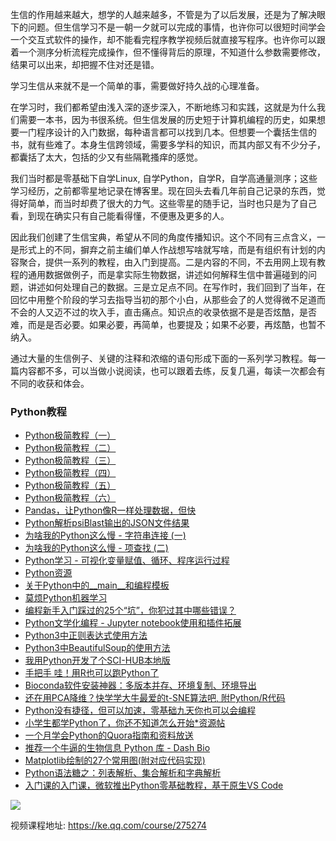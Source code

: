 生信的作用越来越大，想学的人越来越多，不管是为了以后发展，还是为了解决眼下的问题。但生信学习不是一朝一夕就可以完成的事情，也许你可以很短时间学会一个交互式软件的操作，却不能看完程序教学视频后就直接写程序。也许你可以跟着一个测序分析流程完成操作，但不懂得背后的原理，不知道什么参数需要修改，结果可以出来，却把握不住对还是错。

学习生信从来就不是一个简单的事，需要做好持久战的心理准备。

在学习时，我们都希望由浅入深的逐步深入，不断地练习和实践，这就是为什么我们需要一本书，因为书很系统。但生信发展的历史短于计算机编程的历史，如果想要一门程序设计的入门数据，每种语言都可以找到几本。但想要一个囊括生信的书，就有些难了。本身生信跨领域，需要多学科的知识，而其内部又有不少分子，都囊括了太大，包括的少又有些隔靴搔痒的感觉。

我们当时都是零基础下自学Linux,  自学Python，自学R，自学高通量测序；这些学习经历，之前都零星地记录在博客里。现在回头去看几年前自己记录的东西，觉得好简单，而当时却费了很大的力气。这些零星的随手记，当时也只是为了自己看，到现在确实只有自己能看得懂，不便惠及更多的人。

因此我们创建了生信宝典，希望从不同的角度传播知识。这个不同有三点含义，一是形式上的不同，摒弃之前主编们单人作战想写啥就写啥，而是有组织有计划的内容聚合，提供一系列的教程，由入门到提高。二是内容的不同，不去用网上现有教程的通用数据做例子，而是拿实际生物数据，讲述如何解释生信中普遍碰到的问题，讲述如何处理自己的数据。三是立足点不同。在写作时，我们回到了当年，在回忆中用整个阶段的学习去指导当初的那个小白，从那些会了的人觉得微不足道而不会的人又迈不过的坎入手，直击痛点。知识点的收录依据不是是否炫酷，是否难，而是是否必要。如果必要，再简单，也要提及；如果不必要，再炫酷，也暂不纳入。

通过大量的生信例子、关键的注释和浓缩的语句形成下面的一系列学习教程。每一篇内容都不多，可以当做小说阅读，也可以跟着去练，反复几遍，每读一次都会有不同的收获和体会。

### Python教程



* [Python极简教程（一）](https://mp.weixin.qq.com/s/9BNrq8Lu7hjtO2BAKOIXOA)
* [Python极简教程（二）](https://mp.weixin.qq.com/s/UyohxmUILG_0smL3cd62xg)
* [Python极简教程（三）](https://mp.weixin.qq.com/s/H-WexJvXsS93al9UyO8_mw)
* [Python极简教程（四）](https://mp.weixin.qq.com/s/478DiO0RdO9zEGSZ0NzsiA)
* [Python极简教程（五）](https://mp.weixin.qq.com/s/4EVPYbSGsivGAB6bKdtWXQ)
* [Python极简教程（六）](https://mp.weixin.qq.com/s/PMSFfScdG5uvZ0u8KHNncA)
* [Pandas，让Python像R一样处理数据，但快](https://mp.weixin.qq.com/s/1h-_J2NKjD1KyymPAeHPOg)
* [Python解析psiBlast输出的JSON文件结果](http://mp.weixin.qq.com/s/BN6u2aJkoMzffPv7rvbm8g)
* [为啥我的Python这么慢 - 字符串连接 (一)](https://mp.weixin.qq.com/s/n5kkZfC8FGlzeBODarLHcw)
* [为啥我的Python这么慢 - 项查找 (二)](http://mp.weixin.qq.com/s/-0UTgmdRQbF7I4fib62ooA)
* [Python学习 - 可视化变量赋值、循环、程序运行过程](https://mp.weixin.qq.com/s/zhr251PCTDGBO1YxYB-P6Q)
* [Python资源](http://mp.weixin.qq.com/s/1JlAROpOCBwaG574EwvkVw)
* [关于Python中的__main__和编程模板](http://mp.weixin.qq.com/s/JHDvdqq3Z-7uDmsyroblNQ)
* [莫烦Python机器学习](https://mp.weixin.qq.com/s/pXiV_cRZD8iu4jLAFMYPew)
* [编程新手入门踩过的25个“坑”，你犯过其中哪些错误？](https://mp.weixin.qq.com/s/C19yj-p67FsDDe2LvApdHQ)
* [Python文学化编程 - Jupyter notebook使用和插件拓展](https://mp.weixin.qq.com/s/mbJWNZr7rrJqQYCg2Wx_WA)
* [Python3中正则表达式使用方法](https://mp.weixin.qq.com/s/3r0geQASuWI2e0Jj3WwxpQ)
* [Python3中BeautifulSoup的使用方法](https://mp.weixin.qq.com/s/qZCQAuSM5mZbUyfam-2T0w)
* [我用Python开发了个SCI-HUB本地版](https://mp.weixin.qq.com/s/TtW44gSRR5aDdAy1lARMjw)
* [手把手 哇！用R也可以跑Python了](https://mp.weixin.qq.com/s/UIpGD7YF8kAaqluBoe8iWA)
* [Bioconda软件安装神器：多版本并存、环境复制、环境导出](https://mp.weixin.qq.com/s/XZf652njPMg9qUTjcVCMgQ)
* [还在用PCA降维？快学学大牛最爱的t-SNE算法吧, 附Python/R代码](https://mp.weixin.qq.com/s?__biz=MzI5MTcwNjA4NQ==&mid=2247484978&idx=1&sn=07b7f734ad0ad44562186c1ef3663057&scene=21#wechat_redirect)
* [Python没有捷径，但可以加速，零基础九天你也可以会编程](http://mp.weixin.qq.com/s?__biz=MzI5MTcwNjA4NQ==&mid=2247484825&idx=1&sn=fb419aa1a9c4b03b8c406544ba31163c&scene=21#wechat_redirect)
* [小学生都学Python了，你还不知道怎么开始*资源帖](http://mp.weixin.qq.com/s?__biz=MzI5MTcwNjA4NQ==&mid=2247484807&idx=1&sn=0a638f85a7dade1cce3c1759c30cb545&scene=21#wechat_redirect)
* [一个月学会Python的Quora指南和资料放送](http://mp.weixin.qq.com/s?__biz=MzI5MTcwNjA4NQ==&mid=2247484807&idx=1&sn=0a638f85a7dade1cce3c1759c30cb545&scene=21#wechat_redirect)
* [推荐一个牛逼的生物信息 Python 库 - Dash Bio](https://mp.weixin.qq.com/s/DQbtuvWkfpbyWogwxxIwHg)
* [Matplotlib绘制的27个常用图(附对应代码实现)](https://mp.weixin.qq.com/s/W8GoPqkZiyjBSLIJDv8isw)
* [Python语法糖之：列表解析、集合解析和字典解析](https://mp.weixin.qq.com/s/5r_nBSOxC-XvOeZakXsOsw)
* [入门课的入门课，微软推出Python零基础教程，基于原生VS Code](https://mp.weixin.qq.com/s/F2DQpAE8FO0X9PLLiTptvw)

![](http://www.ehbio.com/ehbio_resource/Python_course.png)

视频课程地址: <https://ke.qq.com/course/275274>
